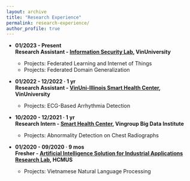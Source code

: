 ```yaml
---
layout: archive
title: "Research Experience"
permalink: research-experience/
author_profile: true
---
```


* **01/2023 - Present**<br />
**Research Assistant - [Information Security Lab](https://infosecvinuni-a0b1d.web.app/), VinUniversity**<br />
    * Projects: Federated Learning and Internet of Things<br />
    * Projects: Federated Domain Generalization

* **01/2022 - 12/2022 · 1 yr**<br />
**Research Assistant - [VinUni-Illinois Smart Health Center](https://smarthealth.vinuni.edu.vn/), VinUniversity**<br />
    * Projects: ECG-Based Arrhythmia Detection

* **10/2020 - 12/2021 · 1 yr**<br />
**Research Intern - [Smart Health Center](https://vindr.ai/), Vingroup Big Data Institute**<br />
    * Projects: Abnormality Detection on Chest Radiographs

* **01/2020 - 09/2020 · 9 mos**<br />
**Fresher - [Artificial Intelligence Solution for Industrial Applications Research Lab](https://aisia.vn/), HCMUS**<br />
    * Projects: Vietnamese Natural Language Processing